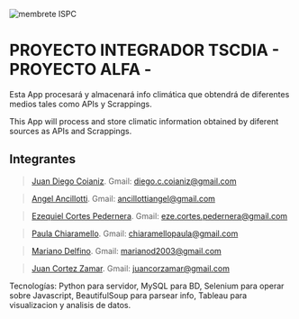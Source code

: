 ![membrete ISPC](https://user-images.githubusercontent.com/107323698/201164371-dc86b2fe-f847-49d3-9cd1-b11cdae1f1d0.PNG)



# PROYECTO INTEGRADOR TSCDIA - PROYECTO ALFA -

Esta App procesará y almacenará info climática que obtendrá de diferentes medios tales como APIs y Scrappings.

This App will process and store climatic information obtained by diferent sources as APIs and Scrappings.


## Integrantes

>[Juan Diego Coianiz](https://github.com/diegoCoianiz). Gmail: diego.c.coianiz@gmail.com

>[Angel Ancillotti](https://github.com/). Gmail:  ancillottiangel@gmail.com

>[Ezequiel Cortes Pedernera](https://github.com/). Gmail: eze.cortes.pedernera@gmail.com

>[Paula Chiaramello](https://github.com/). Gmail: chiaramellopaula@gmail.com

>[Mariano Delfino](https://github.com/). Gmail: marianod2003@gmail.com

>[Juan Cortez Zamar](https://github.com/). Gmail: juancorzamar@gmail.com

Tecnologías: Python para servidor, MySQL para BD, Selenium para operar sobre Javascript, BeautifulSoup para parsear info, Tableau para visualizacion y analisis de datos. 
